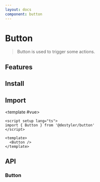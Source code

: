 ```yaml
---
layout: docs
component: button
---
```


# Button

> Button is used to trigger some actions.

<Preview name="buttons" />

## Features

<Features :lists="[
'Native HTML <button> element support.',
'<a> and custom element type support via the WAI ARIA Button design pattern.',
'Keyboard event support for Space and Enter keys.',
]" />

## Install

<CodeGroupPackage name="@destyler/button" />

## Import

<CodePreview :tabs="[
  {value: 'vue', label: 'index.vue', icon: 'vscode-icons:file-type-vue'}
]">

<template #vue>

```vue twoslash
<script setup lang="ts">
import { Button } from '@destyler/button'
</script>

<template>
  <Button />
</template>
```

</template>

</CodePreview>

## API

### Button

<!--@include: ../../packages/components/button/.docs/button.md-->
